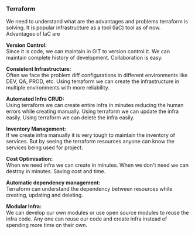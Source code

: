 ### Terraform

We need to understand what are the advantages and problems terraform is solving. It is popular infrastructure as a tool (IaC) tool as of now. Advantages of IaC are

**Version Control:** <br />
    Since it is code, we can maintain in GIT to version control it. We can maintain complete history of development. Collaboration is easy.
 
**Consistent Infrastructure:** <br />
    Often we face the problem diff configurations in different environments like DEV, QA, PROD, etc. Using terraform we can create the infrastructure in multiple environments with more reliability.

**Automated Infra CRUD:** <br />
    Using terraform we can create entire infra in minutes reducing the human errors while creating manually.
    Using terraform we can update the infra easily.
    Using terraform we can delete the infra easily.

**Inventory Management:** <br />
    If we create infra manually it is very tough to maintain the inventory of services. But by seeing the terraform resources anyone can know the services being used for project.

**Cost Optimisation:** <br />
    When we need infra we can create in minutes. When we don't need we can destroy in minutes. Saving cost and time.

**Automatic dependency management:** <br />
    Terraform can understand the dependency between resources while creating, updating and deleting.

**Modular Infra:** <br />
    We can develop our own modules or use open source modules to reuse the infra code. Any one can reuse our code and create infra instead of spending more time on their own.


